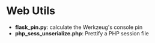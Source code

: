 # Web Utils

* **flask_pin.py**: calculate the Werkzeug's console pin
* **php_sess_unserialize.php**: Prettify a PHP session file
